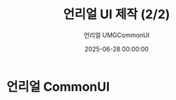 ﻿---
title: "언리얼 UI 제작 (2/2)"
date: 2025-06-28 00:00:00
layout: post
image: "images/CommonUI.png"
subtitle: 
 - "언리얼 UMG"
 - "CommonUI"
description: "언리얼 CommonUI 사용경험을 이야기합니다"
published: true
order: 9800
---

# 언리얼 CommonUI

